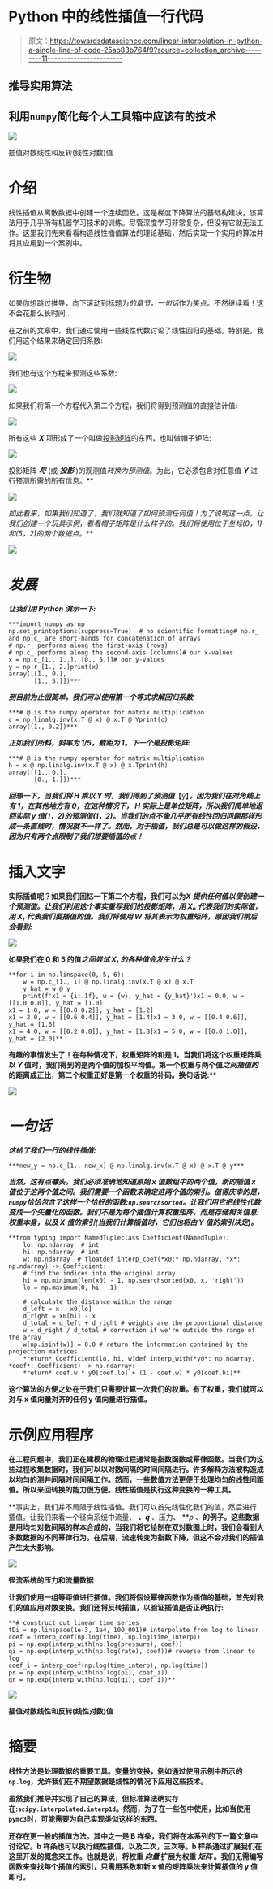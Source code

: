 # Python 中的线性插值一行代码

> 原文：<https://towardsdatascience.com/linear-interpolation-in-python-a-single-line-of-code-25ab83b764f9?source=collection_archive---------11----------------------->

## 推导实用算法

## 利用`numpy`简化每个人工具箱中应该有的技术

![](img/31f980e95b9c6d90583a1b0ef4abf023.png)

插值对数线性和反转(线性对数)值

# 介绍

线性插值从离散数据中创建一个连续函数。这是梯度下降算法的基础构建块，该算法用于几乎所有机器学习技术的训练。尽管深度学习非常复杂，但没有它就无法工作。这里我们先来看看构造线性插值算法的理论基础，然后实现一个实用的算法并将其应用到一个案例中。

# 衍生物

如果你想跳过推导，向下滚动到标题为*的章节，一句话*作为笑点。不然继续看！这不会花那么长时间…

在之前的文章中，我们通过使用一些线性代数讨论了线性回归的基础。特别是，我们用这个结果来确定回归系数:

![](img/2bce6dc178805331b52ebac86537c322.png)

我们也有这个方程来预测这些系数:

![](img/b36eb8b390d07b082d0590f10bcf2248.png)

如果我们将第一个方程代入第二个方程，我们将得到预测值的直接估计值:

![](img/ada0b5cfda8e857fa4c7c58319fbf8e6.png)

所有这些 ***X*** 项形成了一个叫做[投影矩阵](https://en.wikipedia.org/wiki/Projection_matrix)的东西，也叫做帽子矩阵:

![](img/0a4a1497242485d0c4cfd719b9e6b026.png)

投影矩阵 ***将*** (或 ***投影*** )的观测值*转换为预测值*。为此，它必须包含对任意值 ***Y*** 进行预测所需的所有信息。**

**![](img/ec22ef9a8df747bd7b80be1726cce8da.png)**

**如此看来，如果我们知道了*，我们就知道了*如何预测任何值！为了说明这一点，让我们创建一个玩具示例，看看帽子矩阵是什么样子的。我们将使用位于坐标(0，1)和(5，2)的两个数据点。****

***![](img/92f4aad922d338cc0a68b07195667d70.png)***

# ***发展***

***让我们用 Python 演示一下:***

```
***import numpy as np
np.set_printoptions(suppress=True)  # no scientific formatting# np.r_ and np.c_ are short-hands for concatenation of arrays
# np.r_ performs along the first-axis (rows)
# np.c_ performs along the second-axis (columns)# our x-values
x = np.c_[1., 1.,], [0., 5.]]# our y-values
y = np.r_[1., 2.]print(x)
array([[1., 0.],
       [1., 5.]])***
```

***到目前为止很简单。我们可以使用第一个等式求解回归系数:***

```
***# @ is the numpy operator for matrix multiplication
c = np.linalg.inv(x.T @ x) @ x.T @ Yprint(c)
array([1., 0.2])***
```

***正如我们所料，斜率为 1/5，截距为 1。下一个是投影矩阵:***

```
***# @ is the numpy operator for matrix multiplication
h = x @ np.linalg.inv(x.T @ x) @ x.Tprint(h)
array([[1., 0.],
       [0., 1.]])***
```

***回想一下，当我们将 ***H*** 乘以 ***Y*** 时，我们得到了预测值***【ŷ】***。因为我们在对角线上有 1，在其他地方有 0，在这种情况下， ***H*** 实际上是单位矩阵，所以我们简单地返回实际 y 值(1，2)的预测值(1，2)。当我们的点不像几乎所有线性回归问题那样形成一条直线时，情况就不一样了。然而，对于插值，我们总是可以做这样的假设，因为只有两个点限制了我们想要插值的点！***

# **插入文字**

**实际插值呢？如果我们回忆一下第二个方程，我们可以为*X 提供任何值以便创建一个预测值。让我们利用这个事实重写我们的投影矩阵，用 ***X₀*** 代表我们的实际值，用 ***X₁*** 代表我们要插值的值。我们将使用 ***W*** 将其表示为权重矩阵，原因我们稍后会看到:***

**![](img/cd1bcd992dfd94238efb08f66493c678.png)**

**如果我们在 0 和 5 的值*之间尝试 ***X₁*** 的各种值会发生什么？***

```
**for i in np.linspace(0, 5, 6):
    w = np.c_[1., i] @ np.linalg.inv(x.T @ x) @ x.T
    y_hat = w @ y
    print(f'x1 = {i:.1f}, w = {w}, y_hat = {y_hat}')x1 = 0.0, w = [[1.0 0.0]], y_hat = [1.0]
x1 = 1.0, w = [[0.8 0.2]], y_hat = [1.2]
x1 = 2.0, w = [[0.6 0.4]], y_hat = [1.4]x1 = 3.0, w = [[0.4 0.6]], y_hat = [1.6]
x1 = 4.0, w = [[0.2 0.8]], y_hat = [1.8]x1 = 5.0, w = [[0.0 1.0]], y_hat = [2.0]**
```

**有趣的事情发生了！在每种情况下，权重矩阵的和是 1。当我们将这个权重矩阵乘以 ***Y*** 值时，我们得到的是两个值的加权平均值。第一个权重与两个值*之间插值的*的距离成正比，第二个权重正好是第一个权重的补码。换句话说:****

***![](img/264f705de14ec210adea7a41ca7047a9.png)***

# ***一句话***

***这给了我们一行的线性插值:***

```
***new_y = np.c_[1., new_x] @ np.linalg.inv(x.T @ x) @ x.T @ y***
```

***当然，这有点噱头。我们必须准确地知道原始 x 值数组中的两个值，新的插值 x 值位于这两个值之间。我们需要一个函数来确定这两个值的索引。值得庆幸的是，`numpy`恰恰包含了这样一个恰好的函数:`np.searchsorted`。让我们用它把线性代数变成一个矢量化的函数。我们不是为每个插值计算权重矩阵，而是存储相关信息:权重本身，以及 ***X*** 值的索引(当我们计算插值时，它们也将由 ***Y*** 值的索引决定)。***

```
**from typing import NamedTupleclass Coefficient(NamedTuple):
    lo: np.ndarray  # int  
    hi: np.ndarray  # int
    w: np.ndarray  # floatdef interp_coef(*x0:* np.ndarray, *x*: np.ndarray) -> Coefficient:
    # find the indices into the original array
    hi = np.minimum(len(x0) - 1, np.searchsorted(x0, x, 'right'))
    lo = np.maximum(0, hi - 1)

    # calculate the distance within the range
    d_left = x - x0[lo]
    d_right = x0[hi] - x
    d_total = d_left + d_right # weights are the proportional distance
    w = d_right / d_total # correction if we're outside the range of the array
    w[np.isinf(w)] = 0.0 # return the information contained by the projection matrices
    *return* Coefficient(lo, hi, w)def interp_with(*y0*: np.ndarray, *coef*: Coefficient) -> np.ndarray:
    *return* coef.w * y0[coef.lo] + (1 - coef.w) * y0[coef.hi]**
```

**这个算法的方便之处在于我们只需要计算一次我们的权重。有了权重，我们就可以对与 x 值向量对齐的任何 y 值向量进行插值。**

# **示例应用程序**

**在工程问题中，我们正在建模的物理过程通常是指数函数或幂律函数。当我们为这些过程收集数据时，我们可以以对数间隔的时间间隔进行。许多解释方法被构造成以均匀的测井间隔时间间隔工作。然而，一些数值方法更便于处理均匀的线性间距值。所以来回转换的能力很方便。线性插值是执行这种变换的一种工具。**

**事实上，我们并不局限于线性插值。我们可以首先线性化我们的值，然后进行插值。让我们来看一个径向系统中流量、 ***、q*** 、压力、 ***p* 、**的例子。这些数据是用均匀对数间隔的样本合成的，当我们将它绘制在双对数图上时，我们会看到大多数数据的不同幂律行为。在后期，流速转变为指数下降，但这不会对我们的插值产生太大影响。**

**![](img/9d11961a6949cd81cbb2f4c789b10292.png)**

**径流系统的压力和流量数据**

**让我们使用一组等距值进行插值。我们将假设幂律函数作为插值的基础，首先对我们的值应用对数变换。我们还将反转插值，以验证插值是否正确执行:**

```
**# construct out linear time series
tDi = np.linspace(1e-3, 1e4, 100_001)# interpolate from log to linear
coef = interp_coef(np.log(time), np.log(time_interp))
pi = np.exp(interp_with(np.log(pressure), coef))
qi = np.exp(interp_with(np.log(rate), coef))# reverse from linear to log
coef_i = interp_coef(np.log(time_interp), np.log(time))
pr = np.exp(interp_with(np.log(pi), coef_i))
qr = np.exp(interp_with(np.log(qi), coef_i))**
```

**![](img/31f980e95b9c6d90583a1b0ef4abf023.png)**

**插值对数线性和反转(线性对数)值**

# **摘要**

**线性方法是处理数据的重要工具。变量的变换，例如通过使用示例中所示的`np.log`，允许我们在不期望数据是线性的情况下应用这些技术。**

**虽然我们推导并实现了自己的算法，但标准算法确实存在:`scipy.interpolated.interp1d`。然而，为了在一些包中使用，比如当使用`pymc3`时，可能需要为自己实现类似这样的东西。**

**还存在更一般的插值方法。其中之一是 B 样条，我们将在本系列的下一篇文章中讨论它。b 样条也可以执行线性插值，以及二次，三次等。b 样条通过扩展我们在这里开发的概念来工作。也就是说，将权重 ***向量*** 扩展为权重 ***矩阵*** 。我们无需编写函数来查找每个插值的索引，只需用系数和新 x 值的矩阵乘法来计算插值的 y 值即可。**